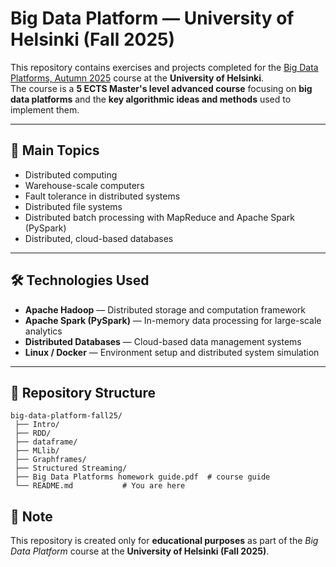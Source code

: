 # Big Data Platform — University of Helsinki (Fall 2025)

This repository contains exercises and projects completed for the [Big Data Platforms, Autumn 2025](https://big-data-platforms-25.mooc.fi/) course at the **University of Helsinki**.  
The course is a **5 ECTS Master's level advanced course** focusing on **big data platforms** and the **key algorithmic ideas and methods** used to implement them.

---

## 🧩 Main Topics

- Distributed computing  
- Warehouse-scale computers  
- Fault tolerance in distributed systems  
- Distributed file systems  
- Distributed batch processing with MapReduce and Apache Spark (PySpark)  
- Distributed, cloud-based databases 

---

## 🛠️ Technologies Used

- **Apache Hadoop** — Distributed storage and computation framework  
- **Apache Spark (PySpark)** — In-memory data processing for large-scale analytics  
- **Distributed Databases** — Cloud-based data management systems  
- **Linux / Docker** — Environment setup and distributed system simulation  

---

## 📂 Repository Structure
```
big-data-platform-fall25/
 ├── Intro/
 ├── RDD/
 ├── dataframe/ 
 ├── MLlib/ 
 ├── Graphframes/ 
 ├── Structured Streaming/
 ├── Big Data Platforms homework guide.pdf  # course guide 
 └── README.md           # You are here
```
## 🧾 Note

This repository is created only for **educational purposes** as part of the *Big Data Platform* course at the **University of Helsinki (Fall 2025)**.
